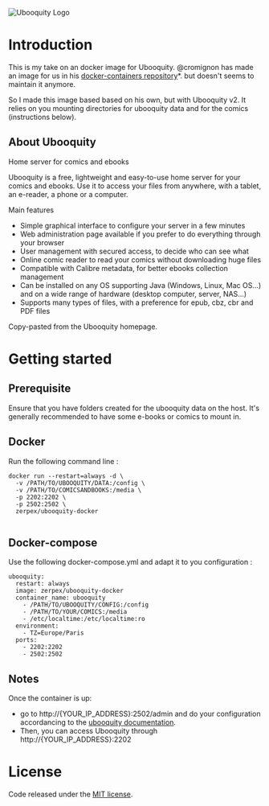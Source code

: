 ![Ubooquity Logo](http://i.imgur.com/InPPMtr.png)

# Introduction

This is my take on an docker image for Ubooquity. @cromignon has made an image for us in his [docker-containers repository](https://github.com/cromigon/ubooquity-docker)*.
but doesn't seems to maintain it anymore.

So I made this image based based on his own, but with Ubooquity v2.
It relies on you mounting directories for ubooquity data and for the comics (instructions below).


## About Ubooquity

Home server for comics and ebooks

Ubooquity is a free, lightweight and easy-to-use home server for your comics and ebooks. Use it to access your files from anywhere, with a tablet, an e-reader, a phone or a computer.

Main features
* Simple graphical interface to configure your server in a few minutes
* Web administration page available if you prefer to do everything through your browser
* User management with secured access, to decide who can see what
* Online comic reader to read your comics without downloading huge files
* Compatible with Calibre metadata, for better ebooks collection management
* Can be installed on any OS supporting Java (Windows, Linux, Mac OS...) and on a wide range of hardware (desktop computer, server, NAS...)
* Supports many types of files, with a preference for epub, cbz, cbr and PDF files

Copy-pasted from the Ubooquity homepage.

# Getting started

## Prerequisite

Ensure that you have folders created for the ubooquity data on the host.
It's generally recommended to have some e-books or comics to mount in.

## Docker

Run the following command line :

```
docker run --restart=always -d \
  -v /PATH/TO/UBOOQUITY/DATA:/config \
  -v /PATH/TO/COMICSANDBOOKS:/media \
  -p 2202:2202 \
  -p 2502:2502 \
  zerpex/ubooquity-docker
  
```


## Docker-compose

Use the following docker-compose.yml and adapt it to you configuration :

```
ubooquity:
  restart: always
  image: zerpex/ubooquity-docker
  container_name: ubooquity
    - /PATH/TO/UBOOQUITY/CONFIG:/config
    - /PATH/TO/YOUR/COMICS:/media
    - /etc/localtime:/etc/localtime:ro
  environment:
    - TZ=Europe/Paris
  ports:
    - 2202:2202
    - 2502:2502

```

## Notes

Once the container is up:  
- go to http://{YOUR_IP_ADDRESS}:2502/admin and do your configuration accordancing to the [ubooquity documentation](https://vaemendis.github.io/ubooquity-doc/).  
- Then, you can access Ubooquity through http://{YOUR_IP_ADDRESS}:2202

# License

Code released under the [MIT license](./LICENSE).
